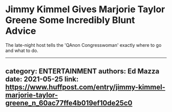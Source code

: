 # Jimmy Kimmel Gives Marjorie Taylor Greene Some Incredibly Blunt Advice

The late-night host tells the 'QAnon Congresswoman' exactly where to go and what to do.

---
category: ENTERTAINMENT
authors: Ed Mazza
date: 2021-05-25
link: https://www.huffpost.com/entry/jimmy-kimmel-marjorie-taylor-greene_n_60ac77ffe4b019ef10de25c0
---
